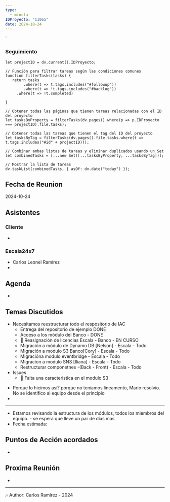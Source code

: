 ```yaml
---
type:
  - minuta
IDProyecto: "11065"
date: 2024-10-24
---
```

`

### Seguimiento

```dataviewjs
let projectID = dv.current().IDProyecto;

// Función para filtrar tareas según las condiciones comunes
function filterTasks(tasks) {
   return tasks
        .where(t => t.tags.includes("#followup"))
        .where(t => !t.tags.includes("#backlog"))
     .where(t => !t.completed)
        
}

// Obtener todas las páginas que tienen tareas relacionadas con el ID del proyecto
let tasksByProperty = filterTasks(dv.pages().where(p => p.IDProyecto === projectID).file.tasks);

// Obtener todas las tareas que tienen el tag del ID del proyecto
let tasksByTag = filterTasks(dv.pages().file.tasks.where(t => t.tags.includes("#id" + projectID)));

// Combinar ambas listas de tareas y eliminar duplicados usando un Set
let combinedTasks = [...new Set([...tasksByProperty, ...tasksByTag])];

// Mostrar la lista de tareas
dv.taskList(combinedTasks, { asOf: dv.date("today") });
 ```
## Fecha de Reunion
2024-10-24

## Asistentes

### Cliente
* 
### Escala24x7
- Carlos Leonel Ramírez
-  

## Agenda
* 
## Temas Discutidos
*  Necesitamos reestructurar todo el respositorio de IAC
	* Entrega del repositorio de ejemplo DONE
	* Acceso a los módulo del Banco - DONE
	* 🚩 Reasignación de licencias Escala -  Banco -  EN CURSO
	* Migración a módulo de Dynamo DB [Nelson] - Escala - Todo 
	* Migración a modulo S3 Banco[Cory] - Escala - Todo
	* Migracióna modulo eventbridge - Escala - Todo
	* Migracion a modulo SNS [Iliana] - Escala - Todo
	* Restructurar componetnes -(Back - Front) - Escala - Todo
* Issues
	* 🚩 Falta una caracteristica en el modulo S3


- Porque lo hicimos así? porque no teniamos lineamento, Mario resolvio. No se identifico al equipo desde el principio
- 


---
 - Estamos revisando la estructura de los módulos, todos los miembros del equipo. - se espera que lleve un par de días mas
 - Fecha estimada:
## Puntos de Acción acordados
- 

## Proxima Reunión
*   

---
🎶
Author: Carlos Ramírez - 2024
